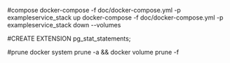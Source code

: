 #compose
docker-compose -f doc/docker-compose.yml -p exampleservice_stack up 
docker-compose -f doc/docker-compose.yml -p exampleservice_stack down --volumes

#CREATE EXTENSION pg_stat_statements;

#prune
docker system prune -a && docker volume prune -f

